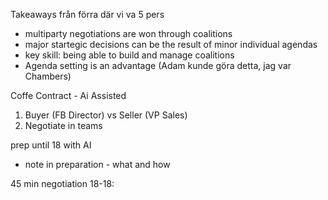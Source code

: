 
Takeaways från förra där vi va 5 pers
- multiparty negotiations are won through coalitions
- major startegic decisions can be the result of minor individual agendas
- key skill: being able to build and manage coalitions
- Agenda setting is an advantage (Adam kunde göra detta, jag var Chambers)


Coffe Contract - Ai Assisted

1. Buyer (FB Director) vs Seller (VP Sales)
2. Negotiate in teams

prep until 18 with AI
- note in preparation - what and how

45 min negotiation 18-18: